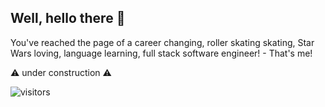 ## Well, hello there 👋

You've reached the page of a career changing, roller skating skating, Star Wars loving, language learning, full stack software engineer! - That's me!

⚠️ under construction ⚠️

![visitors](https://visitor-badge-reloaded.herokuapp.com/badge?page_id=djfurniss.djfurniss&color=7D4AC1)

<!-- TODO: add later -->
<!-- #### 🔭 I’m currently working on ...
PayBackApp with a great team of lovely ladies as part of GDI's 2022 Virtual Hackathon -->

<!-- - 🌱 I’m currently learning ...
Python
 -->

<!-- - 🤔 I’m looking for help with ...
finding a job -->

<!-- - 📫 How to reach me: ...
linkedIn, Twitter -->
